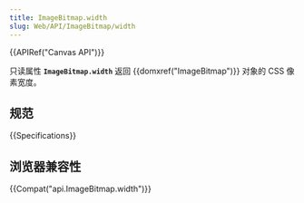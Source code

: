 ```yaml
---
title: ImageBitmap.width
slug: Web/API/ImageBitmap/width
---
```


{{APIRef("Canvas API")}}

只读属性 **`ImageBitmap.width`** 返回 {{domxref("ImageBitmap")}} 对象的 CSS 像素宽度。

## 规范

{{Specifications}}

## 浏览器兼容性

{{Compat("api.ImageBitmap.width")}}
